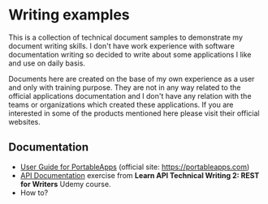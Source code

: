 # Writing examples

This is a collection of technical document samples to demonstrate my document writing skills. I don't have work experience with software documentation writing so decided to write about some applications I like and use on daily basis.

Documents here are created on the base of my own experience as a user and only with training purpose. They are not in any way related to the official applications documentation and I don't have any relation with the teams or organizations which created these applications. If you are interested in some of the products mentioned here please visit their official websites.

## Documentation

* [User Guide for PortableApps](UserGuide.md) (official site: <https://portableapps.com>)
* [API Documentation](PhantasticFotoAPIDocs.md) exercise from **Learn API Technical Writing 2: REST for Writers** Udemy course.
* How to?
